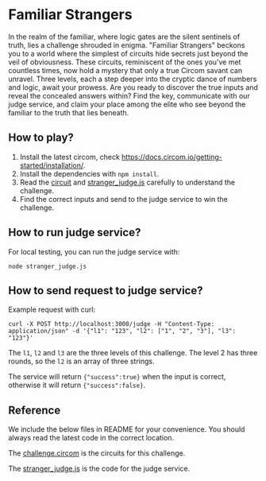 # Familiar Strangers

In the realm of the familiar, where logic gates are the silent sentinels of truth, lies a challenge shrouded in enigma. "Familiar Strangers" beckons you to a world where the simplest of circuits hide secrets just beyond the veil of obviousness. These circuits, reminiscent of the ones you've met countless times, now hold a mystery that only a true Circom savant can unravel. Three levels, each a step deeper into the cryptic dance of numbers and logic, await your prowess. Are you ready to discover the true inputs and reveal the concealed answers within? Find the key, communicate with our judge service, and claim your place among the elite who see beyond the familiar to the truth that lies beneath.

## How to play?

1. Install the latest circom, check <https://docs.circom.io/getting-started/installation/>.
2. Install the dependencies with `npm install`.
3. Read the [circuit](circuits/challenge.circom) and [stranger_judge.js](stranger_judge.js) carefully to understand the challenge.
4. Find the correct inputs and send to the judge service to win the challenge.

## How to run judge service?

For local testing, you can run the judge service with:

```shell
node stranger_judge.js
```

## How to send request to judge service?

Example request with curl:

```shell
curl -X POST http://localhost:3000/judge -H "Content-Type: application/json" -d '{"l1": "123", "l2": ["1", "2", "3"], "l3": "123"}'
```

The `l1`, `l2` and `l3` are the three levels of this challenge. The level 2 has three rounds, so the `l2` is an array of three strings.

The service will return `{"success":true}` when the input is correct, otherwise it will return `{"success":false}`.

## Reference

We include the below files in README for your convenience. You should always read the latest code in the correct location.

The [challenge.circom](circuits/challenge.circom) is the circuits for this challenge.

The [stranger_judge.js](stranger_judge.js) is the code for the judge service.

